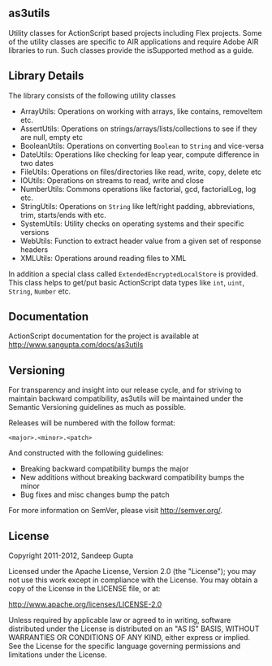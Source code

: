 as3utils
--------

Utility classes for ActionScript based projects including Flex projects. Some of the utility classes are specific to AIR applications and require Adobe AIR libraries to run. Such classes provide the isSupported method as a guide. 

Library Details
---------------

The library consists of the following utility classes

- ArrayUtils: Operations on working with arrays, like contains, removeItem etc.
- AssertUtils: Operations on strings/arrays/lists/collections to see if they are null, empty etc
- BooleanUtils: Operations on converting `Boolean` to `String` and vice-versa
- DateUtils: Operations like checking for leap year, compute difference in two dates
- FileUtils: Operations on files/directories like read, write, copy, delete etc
- IOUtils: Operations on streams to read, write and close
- NumberUtils: Commons operations like factorial, gcd, factorialLog, log etc.
- StringUtils: Operations on `String` like left/right padding, abbreviations, trim, starts/ends with etc.
- SystemUtils: Utility checks on operating systems and their specific versions
- WebUtils: Function to extract header value from a given set of response headers
- XMLUtils: Operations around reading files to XML

In addition a special class called `ExtendedEncryptedLocalStore` is provided. This class helps to get/put basic ActionScript data types like `int`, `uint`, `String`, `Number` etc.

Documentation
-------------

ActionScript documentation for the project is available at http://www.sangupta.com/docs/as3utils

Versioning
----------

For transparency and insight into our release cycle, and for striving to maintain backward compatibility, as3utils will be maintained under the Semantic Versioning guidelines as much as possible.

Releases will be numbered with the follow format:

`<major>.<minor>.<patch>`

And constructed with the following guidelines:

* Breaking backward compatibility bumps the major
* New additions without breaking backward compatibility bumps the minor
* Bug fixes and misc changes bump the patch

For more information on SemVer, please visit http://semver.org/.

License
-------

Copyright 2011-2012, Sandeep Gupta

Licensed under the Apache License, Version 2.0 (the "License"); you may not use this work except in compliance with the License. You may obtain a copy of the License in the LICENSE file, or at:

http://www.apache.org/licenses/LICENSE-2.0

Unless required by applicable law or agreed to in writing, software distributed under the License is distributed on an "AS IS" BASIS, WITHOUT WARRANTIES OR CONDITIONS OF ANY KIND, either express or implied. See the License for the specific language governing permissions and limitations under the License.

